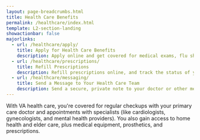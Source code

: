 ```yaml
---
layout: page-breadcrumbs.html
title: Health Care Benefits
permalink: /healthcare/index.html
template: L2-section-landing
showactionbar: false
majorlinks:
  - url: /healthcare/apply/
    title: Apply for Health Care Benefits
    description: Apply online and get covered for medical exams, flu shots, and preventive health care. 
  - url: /healthcare/prescriptions/
    title: Refill Prescriptions
    description: Refill prescriptions online, and track the status of your refills.
  - url: /healthcare/messaging/
    title: Send a Message to Your Health Care Team
    description: Send a secure, private note to your doctor or other members of your VA health care team.
---
```


With VA health care, you're covered for regular checkups with your primary care doctor and appointments with specialists (like cardiologists, gynecologists, and mental health providers). You also gain access to home health and elder care, plus medical equipment, prosthetics, and prescriptions.
